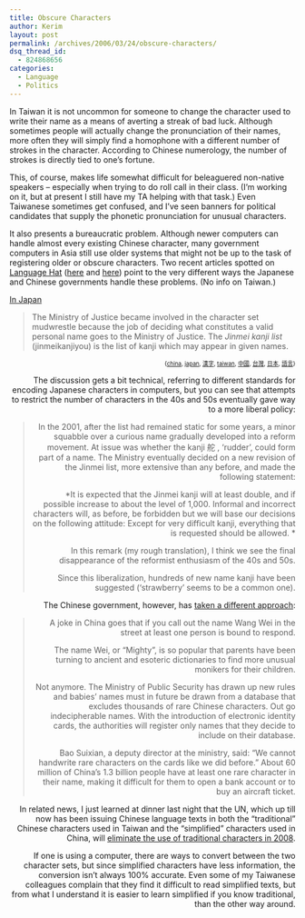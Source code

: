 ```yaml
---
title: Obscure Characters
author: Kerim
layout: post
permalink: /archives/2006/03/24/obscure-characters/
dsq_thread_id:
  - 824868656
categories:
  - Language
  - Politics
---
```

In Taiwan it is not uncommon for someone to change the character used to write their name as a means of averting a streak of bad luck. Although sometimes people will actually change the pronunciation of their names, more often they will simply find a homophone with a different number of strokes in the character. According to Chinese numerology, the number of strokes is directly tied to one&#8217;s fortune.

This, of course, makes life somewhat difficult for beleaguered non-native speakers &#8211; especially when trying to do roll call in their class. (I&#8217;m working on it, but at present I still have my TA helping with that task.) Even Taiwanese sometimes get confused, and I&#8217;ve seen banners for political candidates that supply the phonetic pronunciation for unusual characters.

It also presents a bureaucratic problem. Although newer computers can handle almost every existing Chinese character, many government computers in Asia still use older systems that might not be up to the task of registering older or obscure characters. Two recent articles spotted on <a href="http://www.languagehat.com/" onclick="_gaq.push(['_trackEvent', 'outbound-article', 'http://www.languagehat.com/', 'Language Hat']);" >Language Hat</a> (<a href="http://www.languagehat.com/archives/002301.php" onclick="_gaq.push(['_trackEvent', 'outbound-article', 'http://www.languagehat.com/archives/002301.php', 'here']);" >here</a> and <a href="http://www.languagehat.com/archives/002314.php" onclick="_gaq.push(['_trackEvent', 'outbound-article', 'http://www.languagehat.com/archives/002314.php', 'here']);" >here</a>) point to the very different ways the Japanese and Chinese governments handle these problems. (No info on Taiwan.)

<a href="http://www.jbrowse.com/text/unij.html" onclick="_gaq.push(['_trackEvent', 'outbound-article', 'http://www.jbrowse.com/text/unij.html', 'In Japan']);" >In Japan</a>

> The Ministry of Justice became involved in the character set mudwrestle because the job of deciding what constitutes a valid personal name goes to the Ministry of Justice. The *Jinmei kanji list* (jinmeikanjiyou) is the list of kanji which may appear in given names. 

<!-- technorati tags start -->

<div style="text-align:right;">
  <span style="font-size:x-small;">{<a href="http://www.technorati.com/tag/china" onclick="_gaq.push(['_trackEvent', 'outbound-article', 'http://www.technorati.com/tag/china', 'china']);"  rel="tag">china</a>, <a href="http://www.technorati.com/tag/japan" onclick="_gaq.push(['_trackEvent', 'outbound-article', 'http://www.technorati.com/tag/japan', 'japan']);"  rel="tag">japan</a>, <a href="http://www.technorati.com/tag/漢字" onclick="_gaq.push(['_trackEvent', 'outbound-article', 'http://www.technorati.com/tag/漢字', '漢字']);"  rel="tag">漢字</a>, <a href="http://www.technorati.com/tag/taiwan" onclick="_gaq.push(['_trackEvent', 'outbound-article', 'http://www.technorati.com/tag/taiwan', 'taiwan']);"  rel="tag">taiwan</a>, <a href="http://www.technorati.com/tag/中國" onclick="_gaq.push(['_trackEvent', 'outbound-article', 'http://www.technorati.com/tag/中國', '中國']);"  rel="tag">中國</a>, <a href="http://www.technorati.com/tag/台灣" onclick="_gaq.push(['_trackEvent', 'outbound-article', 'http://www.technorati.com/tag/台灣', '台灣']);"  rel="tag">台灣</a>, <a href="http://www.technorati.com/tag/日本" onclick="_gaq.push(['_trackEvent', 'outbound-article', 'http://www.technorati.com/tag/日本', '日本']);"  rel="tag">日本</a>, <a href="http://www.technorati.com/tag/語言" onclick="_gaq.push(['_trackEvent', 'outbound-article', 'http://www.technorati.com/tag/語言', '語言']);"  rel="tag">語言</a>}</span>


<!-- technorati tags end -->

  
<!--more-->

  
The discussion gets a bit technical, referring to different standards for encoding Japanese characters in computers, but you can see that attempts to restrict the number of characters in the 40s and 50s eventually gave way to a more liberal policy:

> In the 2001, after the list had remained static for some years, a minor squabble over a curious name gradually developed into a reform movement. At issue was whether the kanji 舵 , &#8216;rudder&#8217;, could form part of a name. The Ministry eventually decided on a new revision of the Jinmei list, more extensive than any before, and made the following statement:
> 
> *It is expected that the Jinmei kanji will at least double, and if possible increase to about the level of 1,000. Informal and incorrect characters will, as before, be forbidden but we will base our decisions on the following attitude: Except for very difficult kanji, everything that is requested should be allowed. *
> 
> In this remark (my rough translation), I think we see the final disappearance of the reformist enthusiasm of the 40s and 50s.
> 
> Since this liberalization, hundreds of new name kanji have been suggested (&#8216;strawberry&#8217; seems to be a common one). 

The Chinese government, however, has <a href="http://www.timesonline.co.uk/article/0,,25689-2091462,00.html" onclick="_gaq.push(['_trackEvent', 'outbound-article', 'http://www.timesonline.co.uk/article/0,,25689-2091462,00.html', 'taken a different approach']);" >taken a different approach</a>:

> A joke in China goes that if you call out the name Wang Wei in the street at least one person is bound to respond.
> 
> The name Wei, or “Mighty”, is so popular that parents have been turning to ancient and esoteric dictionaries to find more unusual monikers for their children.
> 
> Not anymore. The Ministry of Public Security has drawn up new rules and babies’ names must in future be drawn from a database that excludes thousands of rare Chinese characters. Out go indecipherable names. With the introduction of electronic identity cards, the authorities will register only names that they decide to include on their database.
> 
> Bao Suixian, a deputy director at the ministry, said: “We cannot handwrite rare characters on the cards like we did before.” About 60 million of China’s 1.3 billion people have at least one rare character in their name, making it difficult for them to open a bank account or to buy an aircraft ticket. 

In related news, I just learned at dinner last night that the UN, which up till now has been issuing Chinese language texts in both the &#8220;traditional&#8221; Chinese characters used in Taiwan and the &#8220;simplified&#8221; characters used in China, will <a href="http://pinyin.info/news/2006/un-to-drop-traditional-chinese-characters-report/" onclick="_gaq.push(['_trackEvent', 'outbound-article', 'http://pinyin.info/news/2006/un-to-drop-traditional-chinese-characters-report/', 'eliminate the use of traditional characters in 2008']);" >eliminate the use of traditional characters in 2008</a>.

If one is using a computer, there are ways to convert between the two character sets, but since simplified characters have less information, the conversion isn&#8217;t always 100% accurate. Even some of my Taiwanese colleagues complain that they find it difficult to read simplified texts, but from what I understand it is easier to learn simplified if you know traditional, than the other way around.

